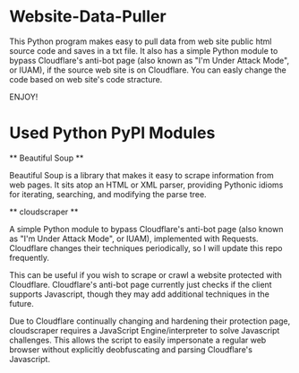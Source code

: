 # Website-Data-Puller

This Python program makes easy to pull data from web site public html source code and saves in a txt file.
It also has a simple Python module to bypass Cloudflare's anti-bot page (also known as "I'm Under Attack Mode", or IUAM), if the source web site is on Cloudflare.
You can easly change the code based on web site's code stracture.

ENJOY! 

# Used Python PyPI Modules

** Beautiful Soup **

Beautiful Soup is a library that makes it easy to scrape information from web pages. It sits atop an HTML or XML parser, providing Pythonic idioms for iterating, searching, and modifying the parse tree.

** cloudscraper **

A simple Python module to bypass Cloudflare's anti-bot page (also known as "I'm Under Attack Mode", or IUAM), implemented with Requests. Cloudflare changes their techniques periodically, so I will update this repo frequently.

This can be useful if you wish to scrape or crawl a website protected with Cloudflare. Cloudflare's anti-bot page currently just checks if the client supports Javascript, though they may add additional techniques in the future.

Due to Cloudflare continually changing and hardening their protection page, cloudscraper requires a JavaScript Engine/interpreter to solve Javascript challenges. This allows the script to easily impersonate a regular web browser without explicitly deobfuscating and parsing Cloudflare's Javascript.


